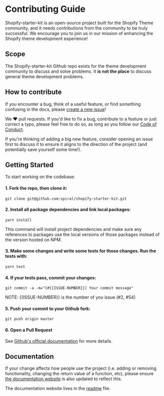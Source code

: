 # Contributing Guide


Shopify-starter-kit is an open-source project built for the Shopify Theme community, and it needs contributions from the community to be truly successful. We encourage you to join us in our mission of enhancing the Shopify theme development experience!

## Scope

The Shopify-starter-kit Github repo exists for the theme development community to discuss and solve problems. It **is not the place** to discuss general theme development problems.

## How to contribute

If you encounter a bug, think of a useful feature, or find something confusing in the docs, please [create a new issue](https://github.com/spiral/shopify-starter-kit/issues/new)!

We ❤️ pull requests. If you'd like to fix a bug, contribute to a feature or just correct a typo, please feel free to do so, as long as you follow our [Code of Conduct](https://github.com/spiral/shopify-starter-kit/blob/master/CODE_OF_CONDUCT).

If you're thinking of adding a big new feature, consider opening an issue first to discuss it to ensure it aligns to the direction of the project (and potentially save yourself some time!).

## Getting Started

To start working on the codebase:

#### 1. Fork the repo, then clone it:

```
git clone git@github.com:spiral/shopify-starter-kit.git
```

#### 2. Install all package dependencies and link local packages:

```
yarn install
```

This command will install project dependencies and make sure any references to packages use the local versions of those packages instead of the version hosted on NPM.

#### 3. Make some changes and write some tests for those changes. Run the tests with:

```
yarn test
```

#### 4. If your tests pass, commit your changes:

```
git commit -a -m="[#{{ISSUE-NUMBER}}] Your commit message"
```

NOTE: {{ISSUE-NUMBER}} is the number of you issue (#2, #54)

#### 5. Push your commit to your Github fork:

```
git push origin master
```

#### 6. Open a Pull Request

See [Github's official documentation](https://help.github.com/articles/creating-a-pull-request-from-a-fork/) for more details.

## Documentation

If your change affects how people use the project (i.e. adding or removing functionality, changing the return value of a function, etc), please ensure [the documentation website](https://shopify.github.io/slate/docs/about) is also updated to reflect this.

The documentation website lives in the [readme](https://github.com/spiral/shopify-starter-kit/blob/master/README) file.
